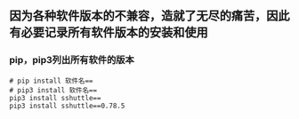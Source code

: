 ## 因为各种软件版本的不兼容，造就了无尽的痛苦，因此有必要记录所有软件版本的安装和使用
### pip，pip3列出所有软件的版本
```
# pip install 软件名==
# pip3 install 软件名==
pip3 install sshuttle==
pip3 install sshuttle==0.78.5
```